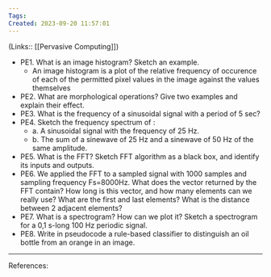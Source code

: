 ```yaml
---
Tags: 
Created: 2023-09-20 11:57:01
---
```

(Links:: [[Pervasive Computing]])
- PE1. What is an image histogram? Sketch an example.
	- An image histogram is a plot of the relative frequency of occurence of each of the permitted pixel values in the image against the values themselves
- PE2. What are morphological operations? Give two examples and explain their effect. 
- PE3. What is the frequency of a sinusoidal signal with a period of 5 sec?  
- PE4. Sketch the frequency spectrum of :
	- a. A sinusoidal signal with the frequency of 25 Hz.
	- b. The sum of a sinewave of 25 Hz and a sinewave of 50 Hz of the same amplitude.  
- PE5. What is the FFT? Sketch FFT algorithm as a black box, and identify its inputs and outputs.  
- PE6. We applied the FFT to a sampled signal with 1000 samples and sampling frequency Fs=8000Hz. What does the vector returned by the FFT contain? How long is this vector, and how many elements can we really use? What are the first and last elements? What is the distance between 2 adjacent elements? 
- PE7. What is a spectrogram? How can we plot it? Sketch a spectrogram for a 0,1 s-long 100 Hz periodic signal.  
- PE8. Write in pseudocode a rule-based classifier to distinguish an oil bottle from an orange in an image.

---
References: